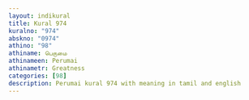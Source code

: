 ```yaml
---
layout: indikural
title: Kural 974
kuralno: "974"
abskno: "0974"
athino: "98"
athiname: பெருமை
athinameen: Perumai
athinametr: Greatness
categories: [98]
description: Perumai kural 974 with meaning in tamil and english 
---
```


